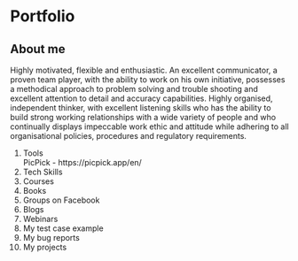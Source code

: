 # Portfolio
## About me
Highly motivated, flexible and enthusiastic. An excellent communicator, a proven team player, with the ability to work on his own initiative, possesses a methodical approach to problem solving and trouble shooting and excellent attention to detail and accuracy capabilities. Highly organised, independent thinker, with excellent listening skills who has the ability to build strong working relationships with a wide variety of people and who continually displays impeccable work ethic and attitude while adhering to all organisational policies, procedures and regulatory requirements.
<ol>
  <li>Tools</li>
  PicPick - https://picpick.app/en/
  <li>Tech Skills</li>
  <li>Courses</li>
  <li>Books</li>
  <li>Groups on Facebook</li>
  <li>Blogs</li>
  <li>Webinars</li>
  <li>My test case example</li>
  <li>My bug reports</li>
  <li>My projects</li>
</ol> 
